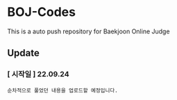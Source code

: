 # BOJ-Codes
This is a auto push repository for Baekjoon Online Judge

## Update
### [ 시작일 ] 22.09.24

``` 순차적으로 풀었던 내용을 업로드할 예정입니다. ```
